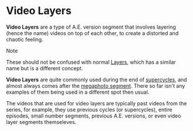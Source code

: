 # Video Layers
**Video Layers** are a type of A.E. version segment that involves layering (hence the name) videos on top of each other, to create a distorted and chaotic feeling.

> [!NOTE]
> These should not be confused with normal [Layers](./layers.md), which has a similar name but is a different concept.

**Video Layers** are quite commonly used during the end of [supercycles](../cycles.md), and almost always comes after the [megaphoto segment](./megaphoto.md). There so far isn't any examples of them being used in a different spot then usual.

The videos that are used for video layers are typically past videos from the series, for example, they use previous cycles (or supercycles), entire episodes, small number segments, previous A.E. versions, or even video layer segments themseleves.
